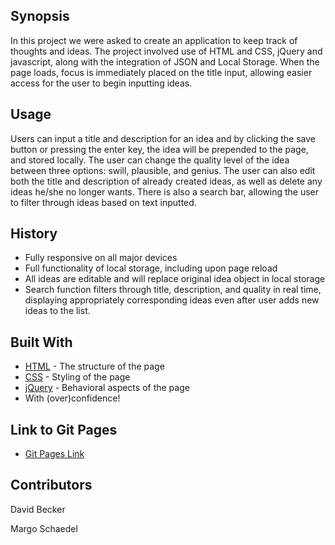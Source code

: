 ## Synopsis

In this project we were asked to create an application to keep track of thoughts and ideas.  The project involved use of HTML and CSS, jQuery and javascript, along with the integration of JSON and Local Storage. When the page loads, focus is immediately placed on the title input, allowing easier access for the user to begin inputting ideas.

## Usage

Users can input a title and description for an idea and by clicking the save button or pressing the enter key, the idea will be prepended to the page, and stored locally.  The user can change the quality level of the idea between three options: swill, plausible, and genius. The user can also edit both the title and description of already created ideas, as well as delete any ideas he/she no longer wants.  There is also a search bar, allowing the user to filter through ideas based on text inputted.

## History

* Fully responsive on all major devices
* Full functionality of local storage, including upon page reload
* All ideas are editable and will replace original idea object in local storage
* Search function filters through title, description, and quality in real time, displaying appropriately corresponding ideas even after user adds new ideas to the list.

## Built With

* [HTML](https://github.com/mschae16/idea-box/blob/master/index.html) - The structure of the page
* [CSS](https://github.com/mschae16/idea-box/blob/master/styles.css) - Styling of the page
* [jQuery](https://github.com/mschae16/idea-box/blob/master/script.js) - Behavioral aspects of the page
* With (over)confidence!

## Link to Git Pages

* [Git Pages Link](https://mschae16.github.io/idea-box/)

## Contributors

David Becker

Margo Schaedel
